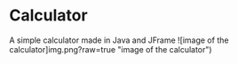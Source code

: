 Calculator
==========

A simple calculator made in Java and JFrame
![image of the calculator]img.png?raw=true "image of the calculator")

